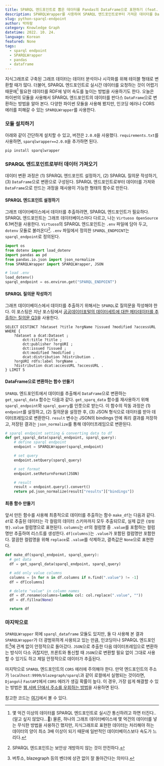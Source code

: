 ```yaml
---
title: SPARQL 엔드포인트로 뽑은 데이터를 Pandas의 DataFrame으로 표현하기 (feat. SPARQLWrapper)
description: SPARQLWrapper를 사용하여 SPARQL 엔드포인트로부터 가져온 데이터를 DataFrame으로 표현해보자.
slug: python-sparql-endpoint
author: 박하람
category: Knowledge Graph
datetime: 2022. 10. 24.
language: Korean
featured: None
tags:
  - sparql endpoint
  - SPARQLWrapper
  - pandas
  - dataframe
---
```


지식그래프로 구축된 그래프 데이터는 데이터 분석이나 시각화를 위해 테이블 형태로 변환할 때가 많다. 더불어, SPARQL 엔드포인트로 실시간 데이터를 요청하는 것이 어렵기 때문에[^1] 필요한 데이터를 RDF에 넣어 속도를 높이는 방법을 사용하기도 한다. 오늘은 파이썬의 모듈을 사용해서 SPARQL 엔드포인트의 데이터를 판다스 `DataFrame`으로 변환하는 방법을 알아 본다. 다양한 파이썬 모듈을 사용해 봤지만, 인코딩 에러나 CORS 에러를 피해갈 수 있는 `SPARQLWrapper`를 사용한다.

### 모듈 설치하기

아래와 같이 간단하게 설치할 수 있고, 버전은 `2.0.0`을 사용했다. `requirements.txt`를 사용하면, `sparqlwrapper==2.0.0`을 추가하면 된다.

```py
pip install sparqlwrapper
```

### SPARQL 엔드포인트로부터 데이터 가져오기

데이터 변환 과정은 (1) SPARQL 엔드포인트 설정하기, (2) SPARQL 질의문 작성하기, (3) `DataFrame`으로 변환으로 구성된다. SPARQL 엔드포인트로부터 데이터를 가져와 `DataFrame`으로 만드는 과정을 재사용이 가능한 형태의 함수로 만든다.

#### SPARQL 엔드포인트 설정하기

그래프 데이터베이스에서 데이터를 추출하려면, SPARQL 엔드포인트가 필요하다. SPARQL 엔드포인트는 그래프 데이터베이스마다 다르고, 나는 `Virtuoso OpenSource` 6.1버전을 사용한다. `Virtuoso`의 SPARQL 엔드포인트는 `.env` 파일에 담아 두고, `dotenv` 모듈로 불러온다[^2]. `.env` 파일에서 정의한 `SPARQL_ENDPOINT`는 `sparql_endpoint`로 정의된다.

```py
import os
from dotenv import load_dotenv
import pandas as pd
from pandas.io.json import json_normalize
from SPARQLWrapper import SPARQLWrapper, JSON

# load .env
load_dotenv()
sparql_endpoint = os.environ.get("SPARQL_ENDPOINT")
```

#### SPARQL 질의문 작성하기

그래프 데이터베이스에서 데이터를 추출하기 위해서는 `SPARQL`로 질의문을 작성해야 한다. 이 포스팅은 지난 포스팅에서 [공공데이터포털의 데이터세트에 대한 메타데이터를 추출하는 질의문 Q3](/blog/rdflib-tutorial-dcat-2)을 사용한다.

```sparql
SELECT DISTINCT ?dataset ?title ?orgName ?issued ?modified ?accessURL
WHERE {
    ?dataset a dcat:Dataset ;
        dct:title ?title ;
        dct:publisher ?orgURI ;
        dct:issued ?issued ;
        dct:modified ?modified ;
        dcat:distribution ?distribution .
    ?orgURI rdfs:label ?orgName .
    ?distribution dcat:accessURL ?accessURL .
} LIMIT 5
```

#### DataFrame으로 변환하는 함수 만들기

`SPARQL` 엔드포인트에서 데이터를 추출해서 `DataFrame`으로 변환하는 `get_sparql_data` 함수는 다음과 같다. `get_sparq_data` 함수를 재사용하기 위해 `sparql_endpoint`와 `sparql_query`를 인풋으로 받는다. 이 함수의 작동 과정은 (1) `endpoint`를 설정하고, (2) 질의문을 설정한 후, (3) JSON 형식으로 데이터를 받아 데이터프레임으로 변환한다. `result` 변수는 JSON의 bindings 안에 쿼리 결과를 저장하고, 저장된 결과는 `json_normalize`를 통해 데이터프레임으로 변환된다.

```py
# sparql endpoint setting & converting data to df
def get_sparql_data(sparql_endpoint, sparql_query):
    # define sparql endpoint
    endpoint = SPARQLWrapper(sparql_endpoint)

    # set query
    endpoint.setQuery(sparql_query)

    # set format
    endpoint.setReturnFormat(JSON)

    # result
    result = endpoint.query().convert()
    return pd.json_normalize(result["results"]["bindings"])
```

#### 최종 함수 만들기

앞서 만든 함수를 사용해 최종적으로 데이터를 추출하는 함수 `make_df`는 다음과 같다. `df`로 추출된 데이터는 각 컬럼의 데이터 스키마까지 모두 추출되므로, 실제 값은 `{컬럼명}.value` 컬럼명으로 표현된다. `columns`는 `df`의 컬럼명 중 `.value`를 포함하는 컬럼명만 추출하여 리스트를 생성한다. `df[columns]`는 `.value`가 포함된 컬럼명만 포함한다. 깔끔한 컬럼명을 위해 `replace`로 `.value`를 삭제하고, 결측값은 `None`으로 표현한다.

```py
def make_df(sparql_endpoint, sparql_query):
  # get data
  df = get_sparql_data(sparql_endpoint, sparql_query)

  # add only value columns
  columns = [n for n in df.columns if n.find(".value") != -1]
  df = df[columns]

  # delete "value" in column names
  df = df.rename(columns=lambda col: col.replace(".value", ""))
  df = df.fillna(None)

  return df
```

### 마지막으로

`SPARQLWrapper` 외에 `sparql_dataframe` 모듈도 있지만, 둘 다 사용해 본 결과 `SPARQLWrapper`가 더 광범위하게 사용되고 있는 만큼, 인코딩이나 SPARQL 엔드포인트[^3]에 관계 없이 안정적으로 돌아갔다. `JSON`으로 추출한 다음 데이터프레임으로 변환하는 방식이 다소 귀찮지만, 프론트와 통신할 때 `JSON`으로 변환할 필요 없이 그대로 사용할 수 있기도 하고 제일 안정적으로 데이터가 추출된다.

마지막으로 `SPARQL` 엔드포인트의 `CORS` 에러에 주의해야 한다. 만약 엔드포인트의 주소가 `localhost:9999/blazegraph/sparql`과 같이 로컬에서 실행되는 것이라면, `Django`나 `FastAPI`에서 `CORS` 에러가 생길 확률이 높다. 이 경우, 가장 쉽게 해결할 수 있는 방법은 [웹 서버 단에서 주소를 우회하는 방법](/blog/resolve-cors-error)을 사용하면 된다.

참고한 코드는 [여기](https://github.com/SuLab/sparql_to_pandas/blob/master/SPARQL_pandas.ipynb)에서 볼 수 있다.

[^1]: 몇 억건 이상의 데이터를 SPARQL 엔드포인트로 실시간 통신하려고 하면 터진다.. (알고 싶지 않았다...🥲) 물론, 하나의 그래프 데이터베이스에 몇 억건의 데이터를 넣는 무식한 방법을 사용하긴 했지만, 지식그래프로 표현한 데이터는 처리해야 하는 데이터의 양이 최소 3배 이상이 되기 때문에 일반적인 데이터베이스보다 속도가 느리다.
[^2]: SPARQL 엔드포인트는 보안상 개방하지 않는 것이 안전하다.
[^3]: 버투소, blazegraph 등의 벤더에 상관 없이 잘 돌아간다는 의미다.
